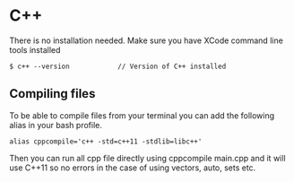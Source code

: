 # C++

There is no installation needed.
Make sure you have XCode command line tools installed

```
$ c++ --version            // Version of C++ installed
```

## Compiling files

To be able to compile files from your terminal you can add the following alias in your bash profile.

```
alias cppcompile='c++ -std=c++11 -stdlib=libc++'
```

Then you can run all cpp file directly using cppcompile main.cpp and it will use C++11 so no errors in the case of using vectors, auto, sets etc.